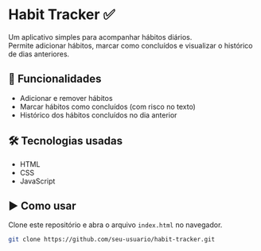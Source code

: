 # Habit Tracker ✅

Um aplicativo simples para acompanhar hábitos diários.  
Permite adicionar hábitos, marcar como concluídos e visualizar o histórico de dias anteriores.

## 🚀 Funcionalidades
- Adicionar e remover hábitos
- Marcar hábitos como concluídos (com risco no texto)
- Histórico dos hábitos concluídos no dia anterior

## 🛠️ Tecnologias usadas
- HTML
- CSS
- JavaScript

## ▶️ Como usar
Clone este repositório e abra o arquivo `index.html` no navegador.

```bash
git clone https://github.com/seu-usuario/habit-tracker.git
